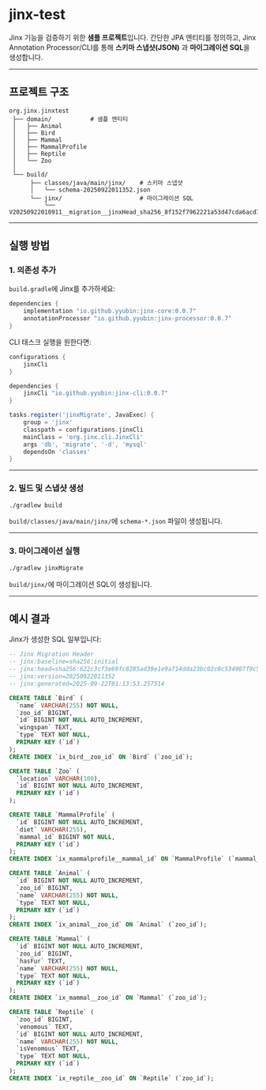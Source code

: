 # jinx-test

Jinx 기능을 검증하기 위한 **샘플 프로젝트**입니다.
간단한 JPA 엔티티를 정의하고, Jinx Annotation Processor/CLI를 통해 **스키마 스냅샷(JSON)** 과 **마이그레이션 SQL**을 생성합니다.

---

## 프로젝트 구조

```
org.jinx.jinxtest
 ├── domain/           # 샘플 엔티티
 │   ├── Animal
 │   ├── Bird
 │   ├── Mammal
 │   ├── MammalProfile
 │   ├── Reptile
 │   └── Zoo
 │
 └── build/
      ├── classes/java/main/jinx/    # 스키마 스냅샷
      │   └── schema-20250922011352.json
      └── jinx/                      # 마이그레이션 SQL
          └── V20250922010911__migration__jinxHead_sha256_8f152f7962221a53d47cda6acd7edd458deeb5db4db4111f220fc5be44f28de2.sql
```

---

## 실행 방법

### 1. 의존성 추가

`build.gradle`에 Jinx를 추가하세요:

```gradle
dependencies {
    implementation "io.github.yyubin:jinx-core:0.0.7"
    annotationProcessor "io.github.yyubin:jinx-processor:0.0.7"
}
```

CLI 태스크 실행을 원한다면:

```gradle
configurations {
    jinxCli
}

dependencies {
    jinxCli "io.github.yyubin:jinx-cli:0.0.7"
}

tasks.register('jinxMigrate', JavaExec) {
    group = 'jinx'
    classpath = configurations.jinxCli
    mainClass = 'org.jinx.cli.JinxCli'
    args 'db', 'migrate', '-d', 'mysql'
    dependsOn 'classes'
}
```

---

### 2. 빌드 및 스냅샷 생성

```bash
./gradlew build
```

`build/classes/java/main/jinx/`에 `schema-*.json` 파일이 생성됩니다.

---

### 3. 마이그레이션 실행

```bash
./gradlew jinxMigrate
```

`build/jinx/`에 마이그레이션 SQL이 생성됩니다.

---

## 예시 결과

Jinx가 생성한 SQL 일부입니다:

```sql
-- Jinx Migration Header
-- jinx:baseline=sha256:initial
-- jinx:head=sha256:622c3cf3e69fc8285ad39e1e9a714dda23bc02c0c534907f9c59fa51ff05181c
-- jinx:version=20250922011352
-- jinx:generated=2025-09-22T01:13:53.257514

CREATE TABLE `Bird` (
  `name` VARCHAR(255) NOT NULL,
  `zoo_id` BIGINT,
  `id` BIGINT NOT NULL AUTO_INCREMENT,
  `wingspan` TEXT,
  `type` TEXT NOT NULL,
  PRIMARY KEY (`id`)
);
CREATE INDEX `ix_bird__zoo_id` ON `Bird` (`zoo_id`);

CREATE TABLE `Zoo` (
  `location` VARCHAR(100),
  `id` BIGINT NOT NULL AUTO_INCREMENT,
  PRIMARY KEY (`id`)
);

CREATE TABLE `MammalProfile` (
  `id` BIGINT NOT NULL AUTO_INCREMENT,
  `diet` VARCHAR(255),
  `mammal_id` BIGINT NOT NULL,
  PRIMARY KEY (`id`)
);
CREATE INDEX `ix_mammalprofile__mammal_id` ON `MammalProfile` (`mammal_id`);

CREATE TABLE `Animal` (
  `id` BIGINT NOT NULL AUTO_INCREMENT,
  `zoo_id` BIGINT,
  `name` VARCHAR(255) NOT NULL,
  `type` TEXT NOT NULL,
  PRIMARY KEY (`id`)
);
CREATE INDEX `ix_animal__zoo_id` ON `Animal` (`zoo_id`);

CREATE TABLE `Mammal` (
  `id` BIGINT NOT NULL AUTO_INCREMENT,
  `zoo_id` BIGINT,
  `hasFur` TEXT,
  `name` VARCHAR(255) NOT NULL,
  `type` TEXT NOT NULL,
  PRIMARY KEY (`id`)
);
CREATE INDEX `ix_mammal__zoo_id` ON `Mammal` (`zoo_id`);

CREATE TABLE `Reptile` (
  `zoo_id` BIGINT,
  `venomous` TEXT,
  `id` BIGINT NOT NULL AUTO_INCREMENT,
  `name` VARCHAR(255) NOT NULL,
  `isVenomous` TEXT,
  `type` TEXT NOT NULL,
  PRIMARY KEY (`id`)
);
CREATE INDEX `ix_reptile__zoo_id` ON `Reptile` (`zoo_id`);
```

